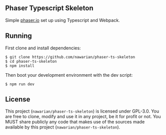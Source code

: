 Phaser Typescript Skeleton
---

Simple [phaser.io](https://phaser.io) set up using Typescript and Webpack.

## Running

First clone and install dependencies:

```
$ git clone https://github.com/nawarian/phaser-ts-skeleton
$ cd phaser-ts-skeleton
$ npm install
```

Then boot your development environment with the dev script:

```
$ npm run dev
```

## License

This project (`nawarian/phaser-ts-skeleton`) is licensed under GPL-3.0. You are free to clone, modify and use it
in any project, be it for profit or not. You MUST share publicly any code that makes
use of the sources made available by this project (`nawarian/phaser-ts-skeleton`).
